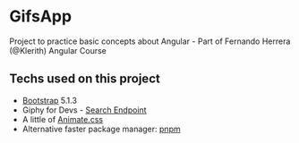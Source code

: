 # GifsApp

Project to practice basic concepts about Angular - Part of Fernando Herrera (@Klerith) Angular Course

## Techs used on this project

- [Bootstrap](https://getbootstrap.com/) 5.1.3
- Giphy for Devs - [Search Endpoint](https://developers.giphy.com/docs/api/endpoint/#search)
- A little of [Animate.css](https://animate.style/)
- Alternative faster package manager: [pnpm](https://pnpm.io/)
